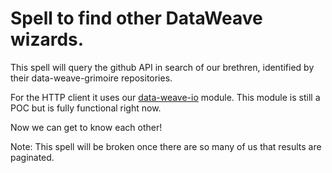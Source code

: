 # Spell to find other DataWeave wizards.

This spell will query the github API in search of our brethren, identified by their data-weave-grimoire repositories. 

For the HTTP client it uses our [data-weave-io](https://github.com/mulesoft-labs/data-weave-io) module. This module is still a POC but is fully functional right now.

Now we can get to know each other! 

Note: This spell will be broken once there are so many of us that results are paginated.
